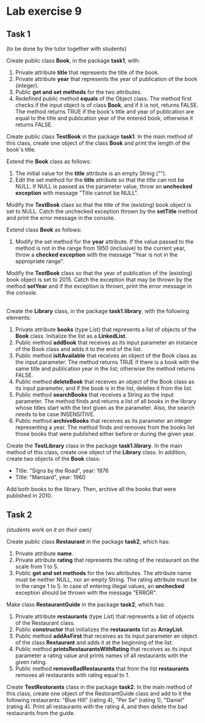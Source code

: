 # Lab exercise 9

## Task 1
(to be done by the tutor together with students)

Create public class **Book**, in the package **task1**, with:

1. Private attribute **title** that represents the title of the book.
2. Private attribute **year** that represents the year of publication of the book (integer).
3. Public **get and set methods** for the two attributes.
4. Redefined public method **equals** of the Object class. The method first checks if the input object is of class **Book**, and if it is not, returns FALSE. The method returns TRUE if the book's title and year of publication are equal to the title and publication year of the entered book, otherwise it returns FALSE.

Create public class **TestBook** in the package **task1**. In the main method of this class, create one object of the class **Book** and print the length of the book's title.

Extend the **Book** class as follows:

1. The initial value for the **title** attribute is an empty String ("").
2. Edit the set method for the **title** attribute so that the title can not be NULL. If NULL is passed as the parameter value, throw an **unchecked exception** with message "Title cannot be NULL".

Modify the **TestBook** class so that the title of the (existing) book object is set to NULL. Catch the unchecked exception thrown by the **setTitle** method and print the error message in the console.

Extend class **Book** as follows: 

1. Modify the set method for the **year** attribute. If the value passed to the method is not in the range from 1950 (inclusive) to the current year, throw a **checked exception** with the message "Year is not in the appropriate range".

Modify the **TestBook** class so that the year of publication of the (existing) book object is set to 2015. Catch the exception that may be thrown by the method **setYear** and if the exception is thrown, print the error message in the console.
<br><br>

Create the **Library** class, in the package **task1.library**, with the following elements:

1. Private attribute **books** (type List) that represents a list of objects of the **Book** class. Initialize the list as a **LinkedList**.
2. Public method **addBook** that receives as its input parameter an instance of the Book class and adds it to the end of the list.
3. Public method **isItAvailable** that receives an object of the Book class as the input parameter. The method returns TRUE if there is a book with the same title and publication year in the list; otherwise the method returns FALSE.
4. Public method **deleteBook** that receives an object of the Book class as its input parameter, and if the book is in the list, deletes it from the list.
5. Public method **searchBooks** that receives a String as the input parameter. The method finds and returns a list of all books in the library whose titles start with the text given as the parameter. Also, the search needs to be case INSENSITIVE.
6. Public method **archiveBooks** that receives as its parameter an integer representing a year. The method finds and removes from the books list those books that were published either before or during the given year.

Create the **TestLibrary** class in the package **task1.library**. In the main method of this class, create one object of the **Library** class. In addition, create two objects of the **Book** class:
- Title: "Signs by the Road", year: 1976
- Title: "Mansard", year: 1960

Add both books to the library. Then, archive all the books that were published in 2010.


## Task 2
*(students work on it on their own)*

Create public class **Restaurant** in the package **task2**, which has:

1. Private attribute **name**.
2. Private attribute **rating** that represents the rating of the restaurant on the scale from 1 to 5.
3. Public **get and set methods** for the two attributes. The attribute name must be neither NULL, nor an empty String. The rating attribute must be in the range 1 to 5. In case of entering illegal values, an **unchecked** exception should be thrown with the message "ERROR".

Make class **RestaurantGuide** in the package **task2**, which has:
1. Private attribute **restaurants** (type List) that represents a list of objects of the Restaurant class.
2. Public **constructor** that initializes the **restaurants** list as **ArrayList**.
3. Public method **addAsFirst** that receives as its input parameter an object of the class **Restaurant** and adds it at the beginning of the list.
4. Public method **printsRestaurantsWithRating** that receives as its input parameter a rating value and prints names of all restaurants with the given rating.
5. Public method **removeBadRestaurants** that from the list **restaurants** removes all restaurants with rating equal to 1.

Create **TestRestorants** class in the package **task2**. In the main method of this class, create one object of the RestorantGuide class and add to it the following restaurants: "Blue Hill" (rating 4), "Per Se" (rating 1), "Daniel" (rating 4). Print all restaurants with the rating 4, and then delete the bad restaurants from the guide.